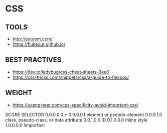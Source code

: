 # CSS

## TOOLS 
- http://pxtoem.com/
- https://flukeout.github.io/

## BEST PRACTIVES
- https://dev.to/ladybug/css-cheat-sheets-3ee0
- https://css-tricks.com/snippets/css/a-guide-to-flexbox/

## WEIGHT

- https://uxengineer.com/css-specificity-avoid-important-css/

SCORE	SELECTOR
0.0.0.0.0	*
0.0.0.0.1	element or pseudo-element
0.0.0.1.0	class, pseudo-class, or data attribute
0.0.1.0.0	ID
0.1.0.0.0	Inline style
1.0.0.0.0	!important